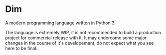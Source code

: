 # Dim
A modern programming language written in Python 3.

The language is extremely WIP, it is not recommended to build a production project for commercial release with it.
It may undercome some major changes in the course of it's developement, do not expect what you see here to be final.
